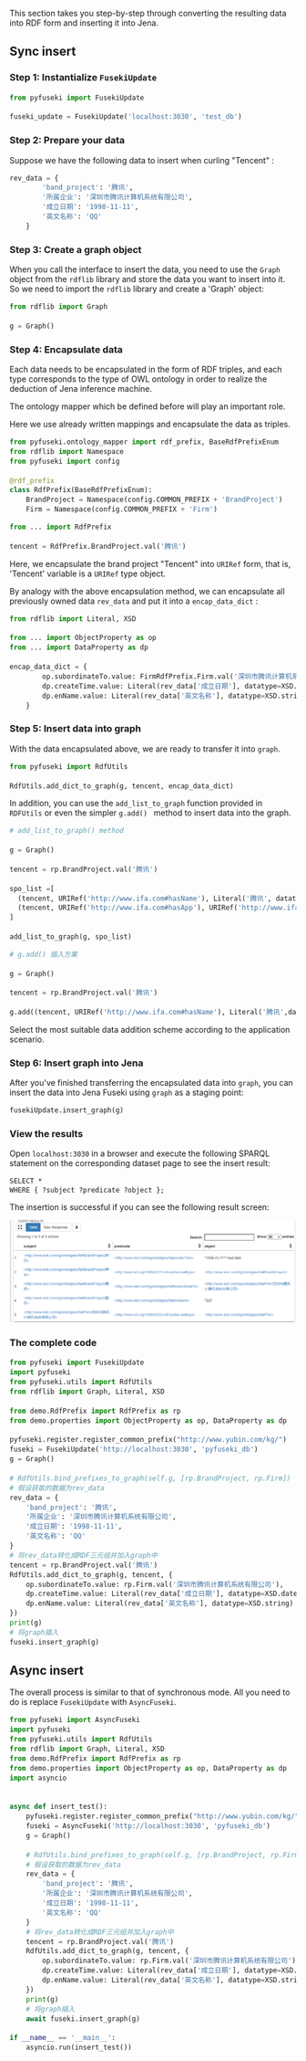 This section takes you step-by-step through converting the resulting data into RDF form and inserting it into Jena.

## Sync insert

### Step 1: Instantialize `FusekiUpdate`

```python
from pyfuseki import FusekiUpdate

fuseki_update = FusekiUpdate('localhost:3030', 'test_db')
```

### Step 2: Prepare your data

Suppose we have the following data to insert when curling "Tencent" :

```python
rev_data = {
        'band_project': '腾讯',
        '所属企业': '深圳市腾讯计算机系统有限公司',
        '成立日期': '1998-11-11',
        '英文名称': 'QQ'
    }
```

### Step 3: Create a graph object

When you call the interface to insert the data, you need to use the `Graph` object from the `rdflib` library and store the data you want to insert into it. So we need to import the  `rdflib` library and create a 'Graph' object:

```python
from rdflib import Graph

g = Graph()
```

### Step 4: Encapsulate data

Each data needs to be encapsulated in the form of RDF triples, and each type corresponds to the type of OWL ontology in order to realize the deduction of Jena inference machine.

The ontology mapper which be defined before will play an important role. 

Here we use already written mappings and encapsulate the data as triples.

```python
from pyfuseki.ontology_mapper import rdf_prefix, BaseRdfPrefixEnum
from rdflib import Namespace
from pyfuseki import config

@rdf_prefix
class RdfPrefix(BaseRdfPrefixEnum):
    BrandProject = Namespace(config.COMMON_PREFIX + 'BrandProject')
    Firm = Namespace(config.COMMON_PREFIX + 'Firm')
```

```python
from ... import RdfPrefix

tencent = RdfPrefix.BrandProject.val('腾讯')
```

Here, we encapsulate the brand project "Tencent" into `URIRef` form, that is, 'Tencent' variable is a `URIRef` type object.

By analogy with the above encapsulation method, we can encapsulate all previously owned data `rev_data` and put it into a `encap_data_dict` :

```python
from rdflib import Literal, XSD

from ... import ObjectProperty as op
from ... import DataProperty as dp

encap_data_dict = {
        op.subordinateTo.value: FirmRdfPrefix.Firm.val('深圳市腾讯计算机系统有限公司'),
        dp.createTime.value: Literal(rev_data['成立日期'], datatype=XSD.date),
        dp.enName.value: Literal(rev_data['英文名称'], datatype=XSD.string)
    }
```

### Step 5: Insert data into graph

With the data encapsulated above, we are ready to transfer it into `graph`.

```python
from pyfuseki import RdfUtils

RdfUtils.add_dict_to_graph(g, tencent, encap_data_dict)
```



In addition, you can use the `add_list_to_graph` function provided in `RDFUtils` or even the simpler `g.add() ` method to insert data into the graph.

```python
# add_list_to_graph() method

g = Graph()

tencent = rp.BrandProject.val('腾讯')

spo_list =[
  (tencent, URIRef('http://www.ifa.com#hasName'), Literal('腾讯', datatype=XSD.string)),
  (tencent, URIRef('http://www.ifa.com#hasApp'), URIRef('http://www.ifa.com#App/wechat'))
]

add_list_to_graph(g, spo_list)
```

```python
# g.add() 插入方案

g = Graph()

tencent = rp.BrandProject.val('腾讯')

g.add((tencent, URIRef('http://www.ifa.com#hasName'), Literal('腾讯',datatype=XSD.string)))
```

Select the most suitable data addition scheme according to the application scenario.

### Step 6: Insert graph into Jena

After you've finished transferring the encapsulated data into `graph`, you can insert the data into Jena Fuseki using `graph` as a staging point:

```python
fusekiUpdate.insert_graph(g)
```



### View the results

Open `localhost:3030` in a browser and execute the following SPARQL statement on the corresponding dataset page to see the insert result:

```SPARQL
SELECT *
WHERE { ?subject ?predicate ?object };
```

The insertion is successful if you can see the following result screen:

![image-20210124223909364](upload/image-20210124223909364.png)



### The complete code

```python
from pyfuseki import FusekiUpdate
import pyfuseki
from pyfuseki.utils import RdfUtils
from rdflib import Graph, Literal, XSD

from demo.RdfPrefix import RdfPrefix as rp
from demo.properties import ObjectProperty as op, DataProperty as dp

pyfuseki.register.register_common_prefix("http://www.yubin.com/kg/")
fuseki = FusekiUpdate('http://localhost:3030', 'pyfuseki_db')
g = Graph()

# RdfUtils.bind_prefixes_to_graph(self.g, [rp.BrandProject, rp.Firm])  # 绑定前缀
# 假设获取的数据为rev_data
rev_data = {
    'band_project': '腾讯',
    '所属企业': '深圳市腾讯计算机系统有限公司',
    '成立日期': '1998-11-11',
    '英文名称': 'QQ'
}
# 将rev_data转化成RDF三元组并加入graph中
tencent = rp.BrandProject.val('腾讯')
RdfUtils.add_dict_to_graph(g, tencent, {
    op.subordinateTo.value: rp.Firm.val('深圳市腾讯计算机系统有限公司'),
    dp.createTime.value: Literal(rev_data['成立日期'], datatype=XSD.date),
    dp.enName.value: Literal(rev_data['英文名称'], datatype=XSD.string)
})
print(g)
# 将graph插入
fuseki.insert_graph(g)
```

## Async insert

The overall process is similar to that of synchronous mode. All you need to do is replace `FusekiUpdate` with `AsyncFuseki`.

```python
from pyfuseki import AsyncFuseki
import pyfuseki
from pyfuseki.utils import RdfUtils
from rdflib import Graph, Literal, XSD
from demo.RdfPrefix import RdfPrefix as rp
from demo.properties import ObjectProperty as op, DataProperty as dp
import asyncio


async def insert_test():
    pyfuseki.register.register_common_prefix("http://www.yubin.com/kg/")
    fuseki = AsyncFuseki('http://localhost:3030', 'pyfuseki_db')
    g = Graph()

    # RdfUtils.bind_prefixes_to_graph(self.g, [rp.BrandProject, rp.Firm])  # 绑定前缀
    # 假设获取的数据为rev_data
    rev_data = {
        'band_project': '腾讯',
        '所属企业': '深圳市腾讯计算机系统有限公司',
        '成立日期': '1998-11-11',
        '英文名称': 'QQ'
    }
    # 将rev_data转化成RDF三元组并加入graph中
    tencent = rp.BrandProject.val('腾讯')
    RdfUtils.add_dict_to_graph(g, tencent, {
        op.subordinateTo.value: rp.Firm.val('深圳市腾讯计算机系统有限公司'),
        dp.createTime.value: Literal(rev_data['成立日期'], datatype=XSD.date),
        dp.enName.value: Literal(rev_data['英文名称'], datatype=XSD.string)
    })
    print(g)
    # 将graph插入
    await fuseki.insert_graph(g)

if __name__ == '__main__':
    asyncio.run(insert_test())
```

